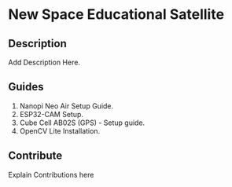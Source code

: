 # New Space Educational Satellite

## Description

Add Description Here.

## Guides 

1. Nanopi Neo Air Setup Guide.
2. ESP32-CAM Setup.
3. Cube Cell AB02S (GPS) - Setup guide.
4. OpenCV Lite Installation.

## Contribute

Explain Contributions here



